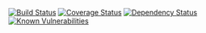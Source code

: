 [![Build Status](https://travis-ci.org/teradactol/authcard.svg?branch=master)](https://travis-ci.org/teradactol/authcard)
[![Coverage Status](https://coveralls.io/repos/github/teradactol/authcard/badge.svg?branch=master)](https://coveralls.io/github/teradactol/authcard?branch=master)
[![Dependency Status](https://img.shields.io/david/request/request.svg?style=flat-square)](https://david-dm.org/teradactol/authcard)
[![Known Vulnerabilities](https://snyk.io/test/github/teradactol/authcard/badge.svg?targetFile=package.json)](https://snyk.io/test/github/teradactol/authcard?targetFile=package.json)